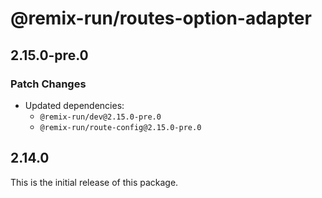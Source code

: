 # @remix-run/routes-option-adapter

## 2.15.0-pre.0

### Patch Changes

- Updated dependencies:
  - `@remix-run/dev@2.15.0-pre.0`
  - `@remix-run/route-config@2.15.0-pre.0`

## 2.14.0

This is the initial release of this package.
